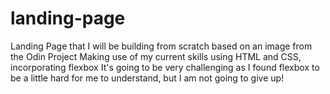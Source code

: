 # landing-page

Landing Page that I will be building from scratch based on an image from the Odin Project
Making use of my current skills using HTML and CSS, incorporating flexbox
It's going to be very challenging as I found flexbox to be a little hard for me to understand,
but I am not going to give up!